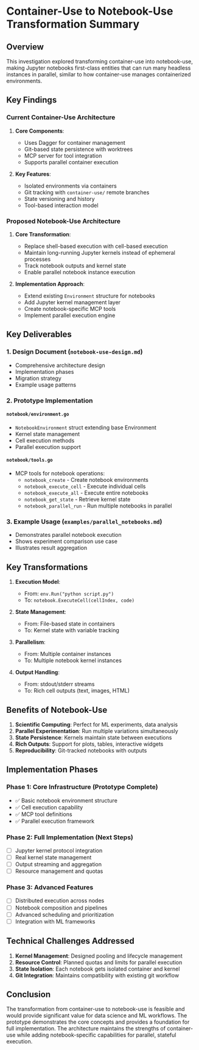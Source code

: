 # Container-Use to Notebook-Use Transformation Summary

## Overview

This investigation explored transforming container-use into notebook-use, making Jupyter notebooks first-class entities that can run many headless instances in parallel, similar to how container-use manages containerized environments.

## Key Findings

### Current Container-Use Architecture

1. **Core Components**:
   - Uses Dagger for container management
   - Git-based state persistence with worktrees
   - MCP server for tool integration
   - Supports parallel container execution

2. **Key Features**:
   - Isolated environments via containers
   - Git tracking with `container-use/` remote branches
   - State versioning and history
   - Tool-based interaction model

### Proposed Notebook-Use Architecture

1. **Core Transformation**:
   - Replace shell-based execution with cell-based execution
   - Maintain long-running Jupyter kernels instead of ephemeral processes
   - Track notebook outputs and kernel state
   - Enable parallel notebook instance execution

2. **Implementation Approach**:
   - Extend existing `Environment` structure for notebooks
   - Add Jupyter kernel management layer
   - Create notebook-specific MCP tools
   - Implement parallel execution engine

## Key Deliverables

### 1. Design Document (`notebook-use-design.md`)
- Comprehensive architecture design
- Implementation phases
- Migration strategy
- Example usage patterns

### 2. Prototype Implementation

#### `notebook/environment.go`
- `NotebookEnvironment` struct extending base Environment
- Kernel state management
- Cell execution methods
- Parallel execution support

#### `notebook/tools.go`
- MCP tools for notebook operations:
  - `notebook_create` - Create notebook environments
  - `notebook_execute_cell` - Execute individual cells
  - `notebook_execute_all` - Execute entire notebooks
  - `notebook_get_state` - Retrieve kernel state
  - `notebook_parallel_run` - Run multiple notebooks in parallel

### 3. Example Usage (`examples/parallel_notebooks.md`)
- Demonstrates parallel notebook execution
- Shows experiment comparison use case
- Illustrates result aggregation

## Key Transformations

1. **Execution Model**:
   - From: `env.Run("python script.py")`
   - To: `notebook.ExecuteCell(cellIndex, code)`

2. **State Management**:
   - From: File-based state in containers
   - To: Kernel state with variable tracking

3. **Parallelism**:
   - From: Multiple container instances
   - To: Multiple notebook kernel instances

4. **Output Handling**:
   - From: stdout/stderr streams
   - To: Rich cell outputs (text, images, HTML)

## Benefits of Notebook-Use

1. **Scientific Computing**: Perfect for ML experiments, data analysis
2. **Parallel Experimentation**: Run multiple variations simultaneously
3. **State Persistence**: Kernels maintain state between executions
4. **Rich Outputs**: Support for plots, tables, interactive widgets
5. **Reproducibility**: Git-tracked notebooks with outputs

## Implementation Phases

### Phase 1: Core Infrastructure (Prototype Complete)
- ✅ Basic notebook environment structure
- ✅ Cell execution capability
- ✅ MCP tool definitions
- ✅ Parallel execution framework

### Phase 2: Full Implementation (Next Steps)
- [ ] Jupyter kernel protocol integration
- [ ] Real kernel state management
- [ ] Output streaming and aggregation
- [ ] Resource management and quotas

### Phase 3: Advanced Features
- [ ] Distributed execution across nodes
- [ ] Notebook composition and pipelines
- [ ] Advanced scheduling and prioritization
- [ ] Integration with ML frameworks

## Technical Challenges Addressed

1. **Kernel Management**: Designed pooling and lifecycle management
2. **Resource Control**: Planned quotas and limits for parallel execution
3. **State Isolation**: Each notebook gets isolated container and kernel
4. **Git Integration**: Maintains compatibility with existing git workflow

## Conclusion

The transformation from container-use to notebook-use is feasible and would provide significant value for data science and ML workflows. The prototype demonstrates the core concepts and provides a foundation for full implementation. The architecture maintains the strengths of container-use while adding notebook-specific capabilities for parallel, stateful execution.